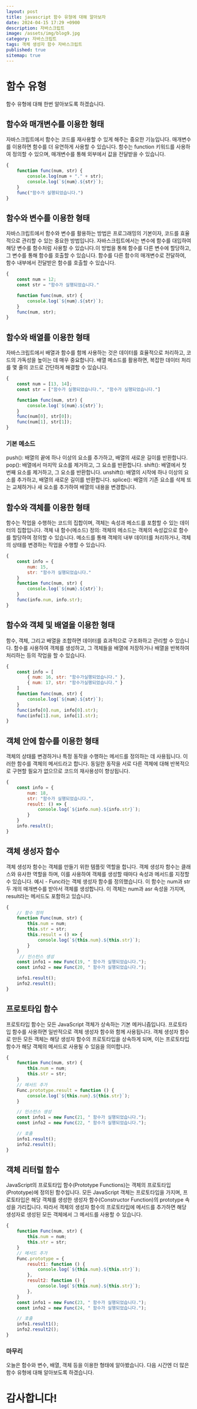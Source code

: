 ```yaml
---
layout: post
title: javascript 함수 유형에 대해 알아보자
date: 2024-04-15 17:29 +0900
description: 자바스크립트
image: /assets/img/blog9.jpg
category: 자바스크립트
tags: 객체 생성자 함수 자바스크립트
published: true
sitemap: true
---
```


# 함수 유형
함수 유형에 대해 한번 알아보도록 하겠습니다.

## 함수와 매개변수를 이용한 형태
자바스크립트에서 함수는 코드를 재사용할 수 있게 해주는 중요한 기능입니다. 매개변수를 이용하면 함수를 더 유연하게 사용할 수 있습니다. 함수는 function 키워드를 사용하여 정의할 수 있으며, 매개변수를 통해 외부에서 값을 전달받을 수 있습니다.
````javascript
{
    function func(num, str) {
        console.log(num + "." + str);
        console.log(`${num}.${str}`);
    }
    func("함수가 실행되었습니다.")
}
````
##  함수와 변수를 이용한 형태
자바스크립트에서 함수와 변수를 활용하는 방법은 프로그래밍의 기본이자, 코드를 효율적으로 관리할 수 있는 중요한 방법입니다. 자바스크립트에서는 변수에 함수를 대입하여 해당 변수를 함수처럼 사용할 수 있습니다.이 방법을 통해 함수를 다른 변수에 할당하고, 그 변수를 통해 함수를 호출할 수 있습니다. 함수를 다른 함수의 매개변수로 전달하여, 함수 내부에서 전달받은 함수를 호출할 수 있습니다.
````javascript
{
    const num = 12;
    const str = "함수가 실행되었습니다."

    function func(num, str) {
        console.log(`${num}.${str}`);
    }
    func(num, str);
}
````

## 함수와 배열를 이용한 형태
자바스크립트에서 배열과 함수를 함께 사용하는 것은 데이터를 효율적으로 처리하고, 코드의 가독성을 높이는 데 매우 중요합니다. 배열 메소드를 활용하면, 복잡한 데이터 처리를 몇 줄의 코드로 간단하게 해결할 수 있습니다.
````javascript
{
    const num = [13, 14];
    const str = ["함수가 실행되었습니다.", "함수가 실행되었습니다."]

    function func(num, str) {
        console.log(`${num}.${str}`);
    }
    func(num[0], str[0]);
    func(num[1], str[1]);
}
````
### 기본 메소드
push(): 배열의 끝에 하나 이상의 요소를 추가하고, 배열의 새로운 길이를 반환합니다.
pop(): 배열에서 마지막 요소를 제거하고, 그 요소를 반환합니다.
shift(): 배열에서 첫 번째 요소를 제거하고, 그 요소를 반환합니다.
unshift(): 배열의 시작에 하나 이상의 요소를 추가하고, 배열의 새로운 길이를 반환합니다.
splice(): 배열의 기존 요소를 삭제 또는 교체하거나 새 요소를 추가하여 배열의 내용을 변경합니다.

## 함수와 객체를 이용한 형태
함수는 작업을 수행하는 코드의 집합이며, 객체는 속성과 메소드를 포함할 수 있는 데이터의 집합입니다.
객체 내 함수(메소드) 정의: 객체의 메소드는 객체의 속성값으로 함수를 할당하여 정의할 수 있습니다. 메소드를 통해 객체의 내부 데이터를 처리하거나, 객체의 상태를 변경하는 작업을 수행할 수 있습니다.
````javascript
{
    const info = {
        num: 15,
        str: "함수가 실행되었습니다."
    }
    function func(num, str) {
        console.log(`${num}.${str}`);
    }
    func(info.num, info.str);
}
````

## 함수와 객체 및 배열을 이용한 형태
함수, 객체, 그리고 배열을 조합하면 데이터를 효과적으로 구조화하고 관리할 수 있습니다. 함수를 사용하여 객체를 생성하고, 그 객체들을 배열에 저장하거나 배열을 반복하여 처리하는 등의 작업을 할 수 있습니다.
````javascript
{
    const info = [
        { num: 16, str: "함수가실행되었습니다." },
        { num: 17, str: "함수가실행되었습니다." }
    ]
    function func(num, str) {
        console.log(`${num}.${str}`);
    }
    func(info[0].num, info[0].str);
    func(info[1].num, info[1].str);
}
````

## 객체 안에 함수를 이용한 형태
객체의 상태를 변경하거나 특정 동작을 수행하는 메서드를 정의하는 데 사용됩니다. 이러한 함수를 객체의 메서드라고 합니다. 동일한 동작을 서로 다른 객체에 대해 반복적으로 구현할 필요가 없으므로 코드의 재사용성이 향상됩니다.
````javascript
{
    const info = {
        num: 18,
        str: "함수가 실행되었습니다.",
        result: () => {
            console.log(`${info.num}.${info.str}`);
        }
    }
    info.result();
}
````
## 객체 생성자 함수
객체 생성자 함수는 객체를 만들기 위한 템플릿 역할을 합니다. 객체 생성자 함수는 클래스와 유사한 역할을 하며, 이를 사용하여 객체를 생성할 때마다 속성과 메서드를 지정할 수 있습니다. 예시 - Func라는 객체 생성자 함수를 정의했습니다. 이 함수는 num과 str 두 개의 매개변수를 받아서 객체를 생성합니다. 이 객체는 num과 asr 속성을 가지며, result라는 메서드도 포함하고 있습니다.
````javascript
{
    // 함수 정의
    function Func(num, str) {
        this.num = num;
        this.str = str;
        this.result = () => {
            console.log(`${this.num}.${this.str}`);
        }
    }
     // 인스턴스 생성
    const info1 = new Func(19, " 함수가 실행되었습니다.");
    const info2 = new Func(20, " 함수가 실행되었습니다.");

    info1.result();
    info2.result();
}
````

## 프로토타입 함수
프로토타입 함수는 모든 JavaScript 객체가 상속하는 기본 메커니즘입니다. 프로토타입 함수를 사용하면 일반적으로 객체 생성자 함수와 함께 사용됩니다. 객체 생성자 함수로 만든 모든 객체는 해당 생성자 함수의 프로토타입을 상속하게 되며, 이는 프로토타입 함수가 해당 객체의 메서드로 사용될 수 있음을 의미합니다.
````javascript
{
    function Func(num, str) {
        this.num = num;
        this.str = str;
    }
    // 메서드 추가
    Func.prototype.result = function () {
        console.log(`${this.num}.${this.str}`);
    }

    // 인스턴스 생성
    const info1 = new Func(21, " 함수가 실행되었습니다.");
    const info2 = new Func(22, " 함수가 실행되었습니다.");

    // 호출
    info1.result();
    info2.result();
}
````
## 객체 리터럴 함수
JavaScript의 프로토타입 함수(Prototype Functions)는 객체의 프로토타입(Prototype)에 정의된 함수입니다. 모든 JavaScript 객체는 프로토타입을 가지며, 프로토타입은 해당 객체를 생성한 생성자 함수(Constructor Function)의 prototype 속성을 가리킵니다. 따라서 객체의 생성자 함수의 프로토타입에 메서드를 추가하면 해당 생성자로 생성된 모든 객체에서 그 메서드를 사용할 수 있습니다.
````javascript
{
    function Func(num, str) {
        this.num = num;
        this.str = str;
    }
    // 메서드 추가
    Func.prototype = {
        result1: function () {
            console.log(`${this.num}.${this.str}`);
        },
        result2: function () {
            console.log(`${this.num}.${this.str}`);
        },
    }
    const info1 = new Func(23, " 함수가 실행되었습니다.");
    const info2 = new Func(24, " 함수가 실행되었습니다.");

    // 호출
    info1.result1();
    info2.result2();
}
````
### 마무리
오늘은 함수와 변수, 배열, 객체 등을 이용한 형태에 알아봤습니다. 다음 시간엔 더 많은 함수 유형에 대해 알아보도록 하겠습니다.

# 감사합니다!
